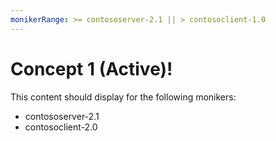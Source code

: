 ```yaml
---
monikerRange: >= contososerver-2.1 || > contosoclient-1.0
---
```


# Concept 1 (Active)!

This content should display for the following monikers:

* contososerver-2.1
* contosoclient-2.0
